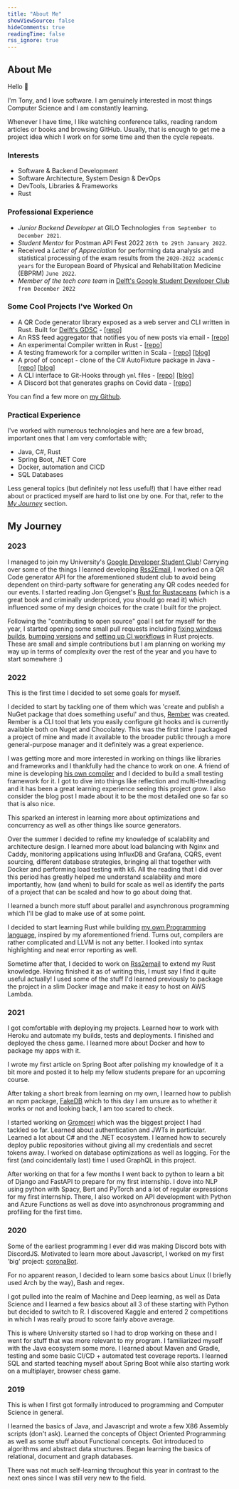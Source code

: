 ```yaml
---
title: "About Me"
showViewSource: false
hideComments: true
readingTime: false
rss_ignore: true
---
```


## About Me

<!-- TODO firm believer in learning by myself -->
Hello 👋

I'm Tony, and I love software. I am genuinely interested in most things Computer Science
and I am constantly learning.

Whenever I have time, I like watching conference talks, reading random articles or books and
browsing GitHub. Usually, that is enough to get me a project idea which I work on for some time and
then the cycle repeats.

### Interests

- Software & Backend Development
- Software Architecture, System Design & DevOps
- DevTools, Libraries & Frameworks
- Rust

### Professional Experience

- *Junior Backend Developer* at GILO Technologies `from September to December 2021`.
- *Student Mentor* for Postman API Fest 2022 `26th to 29th January 2022`.
- Received a *Letter of Appreciation* for performing data analysis and statistical processing of
  the exam results from the `2020-2022 academic years` for the European Board of Physical
  and Rehabilitation Medicine (EBPRM) `June 2022`.
- *Member of the tech core team* in
  [Delft's Google Student Developer Club](https://gdsc.community.dev/delft-university-of-technology/)
  `from December 2022`

### Some Cool Projects I've Worked On

- A QR Code generator library exposed as a web server and CLI written in Rust. Built for
  [Delft's GDSC](https://gdsc.community.dev/delft-university-of-technology/) - 
  [[repo]](https://github.com/AntoniosBarotsis/qr-rs) 
- An RSS feed aggregator that notifies you of new posts via email -
  [[repo]](https://github.com/AntoniosBarotsis/Rss2Email)
- An experimental Compiler written in Rust -
  [[repo](https://github.com/AntoniosBarotsis/RustSharp)]
- A testing framework for a compiler written in Scala - 
  [[repo](https://github.com/pijuskri/Po-Sharp/tree/master/app/src/main/scala/veritas)] 
  [[blog](../posts/posharp)]
- A proof of concept - clone of the C# AutoFixture package in Java - 
  [[repo](https://github.com/AntoniosBarotsis/BudgetFixture)]
  [[blog](../posts/budget_fixture)]
- A CLI interface to Git-Hooks through `yml` files - 
  [[repo](https://github.com/AntoniosBarotsis/Rember)]
  [[blog](../posts/zip_it_and_ship_it)]
- A Discord bot that generates graphs on Covid data - 
  [[repo](https://github.com/AntoniosBarotsis/coronaBot)]

You can find a few more on
[my Github](https://github.com/AntoniosBarotsis?tab=repositories&q=&type=source&language=&sort=).

### Practical Experience

I've worked with numerous technologies and here are a few broad, important ones that I am very
comfortable with;

- Java, C#, Rust
- Spring Boot, .NET Core
- Docker, automation and CICD
- SQL Databases

Less general topics (but definitely not less useful!) that I have either read about or practiced
myself are hard to list one by one. For that, refer to the [*My Journey*](#my-journey) section.

## My Journey

### 2023

I managed to join my University's
[Google Developer Student Club](https://gdsc.community.dev/delft-university-of-technology/)!
Carrying over some of the things I learned developing
[Rss2Email](https://github.com/AntoniosBarotsis/Rss2Email), I worked on a QR Code generator API
for the aforementioned student club to avoid being dependent on third-party software for generating
any QR codes needed for our events. I started reading Jon Gjengset's 
[Rust for Rustaceans](https://rust-for-rustaceans.com/) (which is a great book and criminally
underpriced, you should go read it) which influenced some of my design choices for the crate I built
for the project.

Following the "contributing to open source" goal I set for myself for the year, I started opening
some small pull requests including
[fixing windows builds](https://github.com/sharkdp/hyperfine/pull/596),
[bumping versions](https://github.com/erwanvivien/fast_qr/pull/11) and
[setting up CI workflows](https://github.com/Jim-Hodapp-Coaching/ambi-rs/pull/13) in Rust projects.
These are small and simple contributions but I am planning on working my way up in
terms of complexity over the rest of the year and you have to start somewhere :)

<!-- TODO Selling rust presentation -->

### 2022

This is the first time I decided to set some goals for myself. 

I decided to start by tackling one of them which was 'create and publish a NuGet package that does 
something useful' and thus, [Rember](https://github.com/AntoniosBarotsis/Rember) was created. Rember
is a CLI tool that lets you easily configure git hooks and is currently available both on Nuget and 
Chocolatey. This was the first time I packaged a project of mine and made it available to the
broader public through a more general-purpose manager and it definitely was a great experience. 

I was getting more and more interested in working on things like libraries and frameworks and I 
thankfully had the chance to work on one. A friend of mine is developing 
[his own compiler](https://github.com/pijuskri/Po-Sharp) and I decided to build a small testing
framework for it. I got to dive into things like reflection and multi-threading and it has 
been a great learning experience seeing this project grow. I also consider the blog post I made
about it to be the most detailed one so far so that is also nice. 

This sparked an interest in learning more about optimizations and concurrency as well as other
things like source generators. 

Over the summer I decided to refine my knowledge of scalability and architecture design. I learned
more about load balancing with Nginx and Caddy, monitoring applications using InfluxDB and Grafana,
CQRS, event sourcing, different database strategies, bringing all that together with Docker and
performing load testing with k6. All the reading that I did over this period has greatly helped me
understand 
scalability and more importantly, how (and when) to build for scale as well as identify the parts
of a project that can be scaled and how to go about doing that. 

I learned a bunch more stuff about parallel and asynchronous programming which I'll be glad to make use 
of at some point. 

I decided to start learning Rust while building 
[my own Programming language](https://github.com/AntoniosBarotsis/RustSharp), inspired by my 
aforementioned friend. Turns out, compilers are rather complicated and LLVM is not any better.
I looked into syntax highlighting and neat error reporting as well.

Sometime after that, I decided to work on [Rss2email](https://github.com/AntoniosBarotsis/Rss2Email)
to extend my Rust knowledge. Having finished it as of writing this, I must say I find it quite
useful actually! I used some of the stuff I'd learned previously to package the project in a slim
Docker image and make it easy to host on AWS Lambda.

### 2021

I got comfortable with deploying my projects. Learned how to work with Heroku and automate my
builds, tests and deployments. I finished and deployed the chess game. I learned more about Docker
and how to package my apps with it. 

I wrote my first article on Spring Boot after polishing my knowledge of it a bit more and posted it
to help my fellow students prepare for an upcoming course. 

After taking a short break from learning on my own, I learned how to publish an npm package, 
[FakeDB](https://github.com/AntoniosBarotsis/fakeDB) which to this day I am unsure as to whether it 
works or not and looking back, I am too scared to check. 

I started working on [Gromceri](https://twitter.com/gromceri) which was the biggest project I had  
tackled so far. Learned about authentication and JWTs in particular. Learned a lot about C# and the
.NET ecosystem.  I learned how to securely deploy public repositories without giving all my
credentials and secret tokens away. I worked on database optimizations as well as logging. For the
first (and coincidentally last) time I used GraphQL in this project. 

After working on that for a few months I went back to python to learn a bit of Django
and FastAPI to prepare for my first internship. I dove into NLP using python with Spacy, Bert and 
PyTorch and a lot of regular expressions for my first internship. There, I also worked on API
development with Python and Azure Functions as well as dove into asynchronous programming and
profiling for the first time. 

### 2020

Some of the earliest programming I ever did was making Discord bots with DiscordJS. Motivated to
learn more about Javascript, I worked on my first 'big' project:
[coronaBot](https://github.com/AntoniosBarotsis/coronaBot). 

For no apparent reason, I decided to learn some basics about Linux (I briefly used Arch by the way), 
Bash and regex. 

I got pulled into the realm of Machine and Deep learning, as well as Data Science and I learned a
few basics about all 3 of these starting with Python but decided to switch to R. I discovered Kaggle
and entered 2 competitions in which I was really proud to score fairly above average. 

This is where University started so I had to drop working on these and I went for stuff that was
more relevant to my program. I familiarized myself with the Java ecosystem some more. I learned
about Maven and Gradle, testing and some basic  CI/CD + automated test coverage reports. I learned
SQL and started teaching myself about Spring Boot while also starting work on a multiplayer, browser
chess game.

### 2019

This is when I first got formally introduced to programming and Computer Science in general. 

I learned the basics of Java, and Javascript and wrote a few X86 Assembly scripts (don't ask). 
Learned the concepts of Object Oriented Programming as well as some stuff about Functional concepts.
Got introduced to algorithms and abstract data structures. Began learning the basics of relational,
document and graph databases. 

There was not much self-learning throughout this year in contrast to the next ones since
I was still very new to the field.
